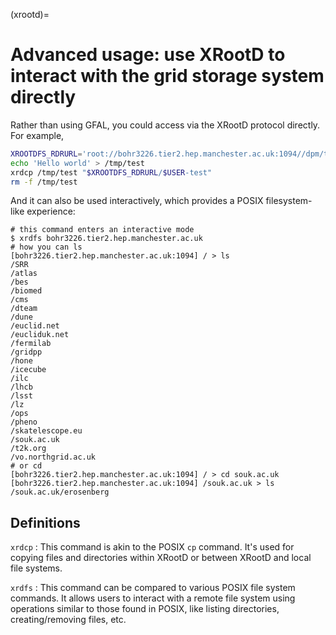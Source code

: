 (xrootd)=
# Advanced usage: use XRootD to interact with the grid storage system directly

Rather than using GFAL, you could access via the XRootD protocol directly. For example,

```sh
XROOTDFS_RDRURL='root://bohr3226.tier2.hep.manchester.ac.uk:1094//dpm/tier2.hep.manchester.ac.uk/home/souk.ac.uk/'
echo 'Hello world' > /tmp/test
xrdcp /tmp/test "$XROOTDFS_RDRURL/$USER-test"
rm -f /tmp/test
```

And it can also be used interactively, which provides a POSIX filesystem-like experience:

```console
# this command enters an interactive mode
$ xrdfs bohr3226.tier2.hep.manchester.ac.uk 
# how you can ls
[bohr3226.tier2.hep.manchester.ac.uk:1094] / > ls
/SRR
/atlas
/bes
/biomed
/cms
/dteam
/dune
/euclid.net
/eucliduk.net
/fermilab
/gridpp
/hone
/icecube
/ilc
/lhcb
/lsst
/lz
/ops
/pheno
/skatelescope.eu
/souk.ac.uk
/t2k.org
/vo.northgrid.ac.uk
# or cd
[bohr3226.tier2.hep.manchester.ac.uk:1094] / > cd souk.ac.uk
[bohr3226.tier2.hep.manchester.ac.uk:1094] /souk.ac.uk > ls
/souk.ac.uk/erosenberg
```

## Definitions

`xrdcp`
: This command is akin to the POSIX `cp` command. It's used for copying files and directories within XRootD or between XRootD and local file systems.

`xrdfs`
: This command can be compared to various POSIX file system commands. It allows users to interact with a remote file system using operations similar to those found in POSIX, like listing directories, creating/removing files, etc.
